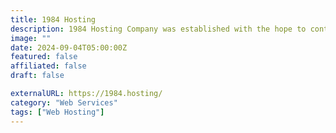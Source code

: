 ```yaml
---
title: 1984 Hosting
description: 1984 Hosting Company was established with the hope to contribute responsibly and ethically to life on the internet.
image: ""
date: 2024-09-04T05:00:00Z
featured: false
affiliated: false
draft: false

externalURL: https://1984.hosting/
category: "Web Services"
tags: ["Web Hosting"]
---
```

